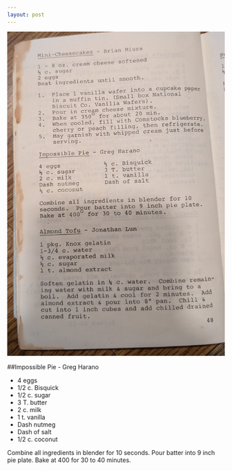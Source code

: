 ```yaml
---
layout: post
---
```


![Page 48](assets/images/page_48_miura_harano_lum.jpg)

##Impossible Pie - Greg Harano

* 4 eggs
* 1/2 c. Bisquick
* 1/2 c. sugar
* 3 T. butter
* 2 c. milk
* 1 t. vanilla
* Dash nutmeg
* Dash of salt
* 1/2 c. coconut

Combine all ingredients in blender for 10 seconds. Pour batter into 9 inch pie plate. Bake at 400 for 30 to 40 minutes.
